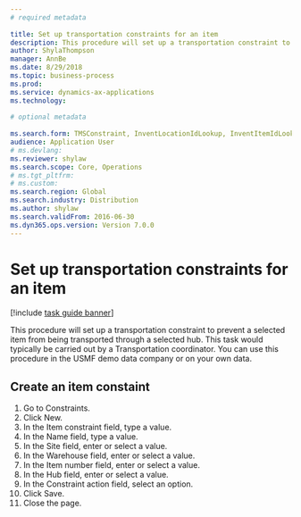 ```yaml
--- 
# required metadata 
 
title: Set up transportation constraints for an item
description: This procedure will set up a transportation constraint to prevent a selected item from being transported through a selected hub. 
author: ShylaThompson
manager: AnnBe 
ms.date: 8/29/2018
ms.topic: business-process 
ms.prod:  
ms.service: dynamics-ax-applications 
ms.technology:  
 
# optional metadata 
 
ms.search.form: TMSConstraint, InventLocationIdLookup, InventItemIdLookupSimple   
audience: Application User 
# ms.devlang:  
ms.reviewer: shylaw
ms.search.scope: Core, Operations 
# ms.tgt_pltfrm:  
# ms.custom:  
ms.search.region: Global
ms.search.industry: Distribution
ms.author: shylaw
ms.search.validFrom: 2016-06-30 
ms.dyn365.ops.version: Version 7.0.0 
---
```

# Set up transportation constraints for an item

[!include [task guide banner](../../includes/task-guide-banner.md)]

This procedure will set up a transportation constraint to prevent a selected item from being transported through a selected hub. This task would typically be carried out by a Transportation coordinator. You can use this procedure in the USMF demo data company or on your own data.


## Create an item constaint
1. Go to Constraints.
2. Click New.
3. In the Item constraint field, type a value.
4. In the Name field, type a value.
5. In the Site field, enter or select a value.
6. In the Warehouse field, enter or select a value.
7. In the Item number field, enter or select a value.
8. In the Hub field, enter or select a value.
9. In the Constraint action field, select an option.
10. Click Save.
11. Close the page.

